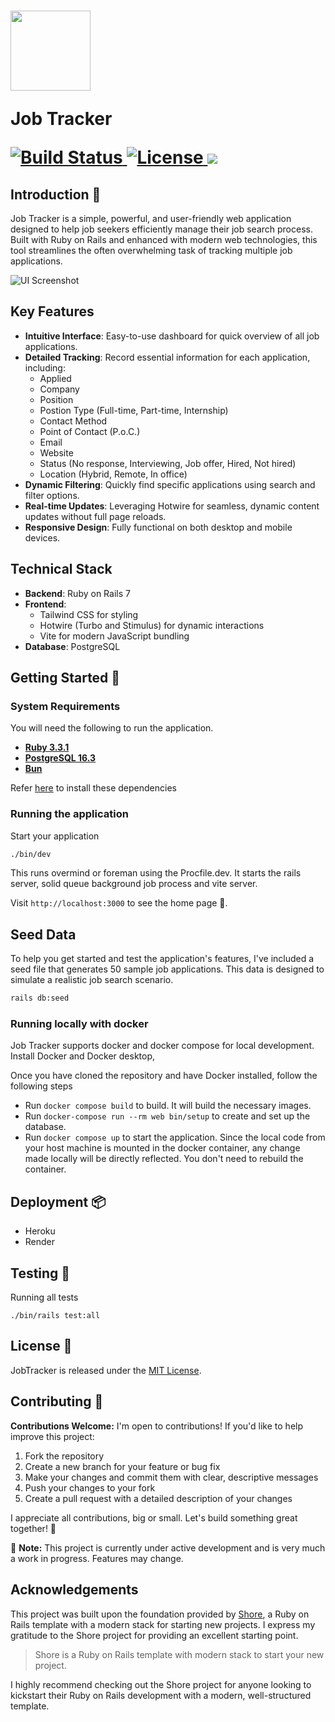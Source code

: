 <h1 align="left">
  <a href="#">
    <img src="https://github.com/user-attachments/assets/c5840b5d-efc9-4644-95ff-ac94c546a5d8" width="128px"/>
  </a>

  Job Tracker

  <p align="left">
    <a href="https://github.com/tgaeta/job_tracker/actions">
      <img alt="Build Status" src="https://github.com/tgaeta/job_tracker/actions/workflows/ci.yml/badge.svg"/>
    </a>
    <a href="https://github.com/tgaeta/job_tracker/blob/master/LICENSE.txt">
      <img alt="License" src="https://img.shields.io/badge/license-MIT-428F7E.svg"/>
    </a>
    <a href="https://codeclimate.com/github/tgaeta/job_tracker/maintainability"><img src="https://api.codeclimate.com/v1/badges/1cd4e3f1c0a4c5af29b1/maintainability" /></a>
  </p>
</h1>

## Introduction 📜

Job Tracker is a simple, powerful, and user-friendly web application designed to help job seekers efficiently manage their job search process. Built with Ruby on Rails and enhanced with modern web technologies, this tool streamlines the often overwhelming task of tracking multiple job applications.

<img alt="UI Screenshot" src="https://github.com/user-attachments/assets/8153c979-2bc9-437b-965d-c838506d5036"/>

## Key Features

- **Intuitive Interface**: Easy-to-use dashboard for quick overview of all job applications.
- **Detailed Tracking**: Record essential information for each application, including:
  - Applied
  - Company
  - Position
  - Postion Type (Full-time, Part-time, Internship)
  - Contact Method
  - Point of Contact (P.o.C.)
  - Email
  - Website
  - Status (No response, Interviewing, Job offer, Hired, Not hired)
  - Location (Hybrid, Remote, In office)
- **Dynamic Filtering**: Quickly find specific applications using search and filter options.
- **Real-time Updates**: Leveraging Hotwire for seamless, dynamic content updates without full page reloads.
- **Responsive Design**: Fully functional on both desktop and mobile devices.

## Technical Stack

- **Backend**: Ruby on Rails 7
- **Frontend**:
  - Tailwind CSS for styling
  - Hotwire (Turbo and Stimulus) for dynamic interactions
  - Vite for modern JavaScript bundling
- **Database**: PostgreSQL

## Getting Started 🚀

### System Requirements
You will need the following to run the application.

- [**Ruby 3.3.1**](./docs/installing_prerequisites.md#ruby)
- [**PostgreSQL 16.3**](./docs/installing_prerequisites.md#postgresql)
- [**Bun**](./docs/installing_prerequisites.md#bun)

Refer [here](./docs/installing_prerequisites.md) to install these dependencies


### Running the application

Start your application

```bash
./bin/dev
```

This runs overmind or foreman using the Procfile.dev. It starts the rails server, solid queue background job process and vite server.

Visit `http://localhost:3000` to see the home page 🚀.

## Seed Data

To help you get started and test the application's features, I've included a seed file that generates 50 sample job applications. This data is designed to simulate a realistic job search scenario.

```bash
rails db:seed
```

### Running locally with docker
Job Tracker supports docker and docker compose for local development.
Install Docker and Docker desktop,

Once you have cloned the repository and have Docker installed, follow the following steps

- Run `docker compose build` to build. It will build the necessary images.
- Run `docker-compose run --rm web bin/setup` to create and set up the database.
- Run `docker compose up` to start the application.
Since the local code from your host machine is mounted in the docker container, any change made locally will be directly reflected. You don't need to rebuild the container.

## Deployment 📦
- Heroku
- Render

## Testing 🧪
Running all tests
```
./bin/rails test:all
```

## License 🔑
JobTracker is released under the [MIT License](./LICENSE.txt).


## Contributing 🤝

**Contributions Welcome:** I'm open to contributions! If you'd like to help improve this project:

1. Fork the repository
2. Create a new branch for your feature or bug fix
3. Make your changes and commit them with clear, descriptive messages
4. Push your changes to your fork
5. Create a pull request with a detailed description of your changes

I appreciate all contributions, big or small. Let's build something great together! 🚀

🚧 **Note:** This project is currently under active development and is very much a work in progress. Features may change.

## Acknowledgements

This project was built upon the foundation provided by [Shore](https://github.com/yatish27/shore), a Ruby on Rails template with a modern stack for starting new projects. I express my gratitude to the Shore project for providing an excellent starting point.

> Shore is a Ruby on Rails template with modern stack to start your new project.

I highly recommend checking out the Shore project for anyone looking to kickstart their Ruby on Rails development with a modern, well-structured template.
